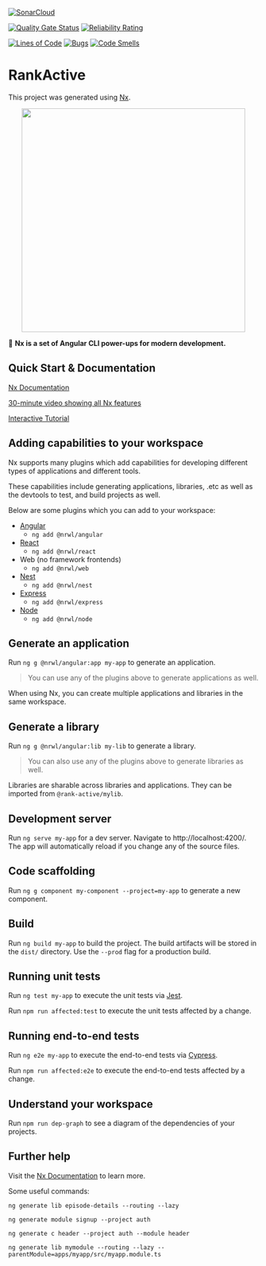 [![SonarCloud](https://sonarcloud.io/images/project_badges/sonarcloud-black.svg)](https://sonarcloud.io/dashboard?id=Tempeny_New_Front)

[![Quality Gate Status](https://sonarcloud.io/api/project_badges/measure?project=Tempeny_New_Front&metric=alert_status)](https://sonarcloud.io/dashboard?id=Tempeny_New_Front)
[![Reliability Rating](https://sonarcloud.io/api/project_badges/measure?project=Tempeny_New_Front&metric=reliability_rating)](https://sonarcloud.io/dashboard?id=Tempeny_New_Front)

[![Lines of Code](https://sonarcloud.io/api/project_badges/measure?project=Tempeny_New_Front&metric=ncloc)](https://sonarcloud.io/dashboard?id=Tempeny_New_Front)
[![Bugs](https://sonarcloud.io/api/project_badges/measure?project=Tempeny_New_Front&metric=bugs)](https://sonarcloud.io/dashboard?id=Tempeny_New_Front)
[![Code Smells](https://sonarcloud.io/api/project_badges/measure?project=Tempeny_New_Front&metric=code_smells)](https://sonarcloud.io/dashboard?id=Tempeny_New_Front)

# RankActive

This project was generated using [Nx](https://nx.dev).

<p align="center"><img src="https://raw.githubusercontent.com/nrwl/nx/master/nx-logo.png" width="450"></p>

🔎 **Nx is a set of Angular CLI power-ups for modern development.**

## Quick Start & Documentation

[Nx Documentation](https://nx.dev)

[30-minute video showing all Nx features](https://nx.dev/getting-started/what-is-nx)

[Interactive Tutorial](https://nx.dev/tutorial/01-create-application)

## Adding capabilities to your workspace

Nx supports many plugins which add capabilities for developing different types of applications and different tools.

These capabilities include generating applications, libraries, .etc as well as the devtools to test, and build projects as well.

Below are some plugins which you can add to your workspace:

- [Angular](https://angular.io)
  - `ng add @nrwl/angular`
- [React](https://reactjs.org)
  - `ng add @nrwl/react`
- Web (no framework frontends)
  - `ng add @nrwl/web`
- [Nest](https://nestjs.com)
  - `ng add @nrwl/nest`
- [Express](https://expressjs.com)
  - `ng add @nrwl/express`
- [Node](https://nodejs.org)
  - `ng add @nrwl/node`

## Generate an application

Run `ng g @nrwl/angular:app my-app` to generate an application.

> You can use any of the plugins above to generate applications as well.

When using Nx, you can create multiple applications and libraries in the same workspace.

## Generate a library

Run `ng g @nrwl/angular:lib my-lib` to generate a library.

> You can also use any of the plugins above to generate libraries as well.

Libraries are sharable across libraries and applications. They can be imported from `@rank-active/mylib`.

## Development server

Run `ng serve my-app` for a dev server. Navigate to http://localhost:4200/. The app will automatically reload if you change any of the source files.

## Code scaffolding

Run `ng g component my-component --project=my-app` to generate a new component.

## Build

Run `ng build my-app` to build the project. The build artifacts will be stored in the `dist/` directory. Use the `--prod` flag for a production build.

## Running unit tests

Run `ng test my-app` to execute the unit tests via [Jest](https://jestjs.io).

Run `npm run affected:test` to execute the unit tests affected by a change.

## Running end-to-end tests

Run `ng e2e my-app` to execute the end-to-end tests via [Cypress](https://www.cypress.io).

Run `npm run affected:e2e` to execute the end-to-end tests affected by a change.

## Understand your workspace

Run `npm run dep-graph` to see a diagram of the dependencies of your projects.

## Further help

Visit the [Nx Documentation](https://nx.dev) to learn more.

Some useful commands:

`ng generate lib episode-details --routing --lazy`

`ng generate module signup --project auth`

`ng generate c header --project auth --module header`

`ng generate lib mymodule --routing --lazy --parentModule=apps/myapp/src/myapp.module.ts`